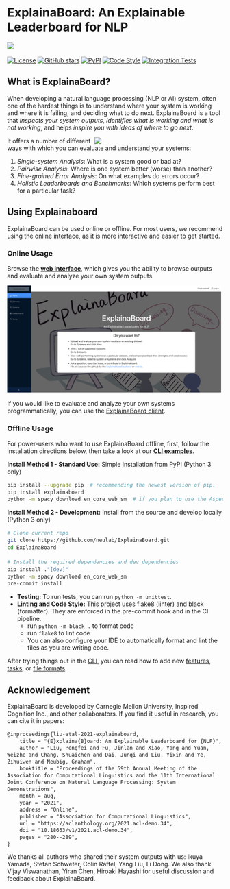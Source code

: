 # ExplainaBoard: An Explainable Leaderboard for NLP

<img src="./fig/logo-full-v2.png" width="800" class="center">

[![License](https://img.shields.io/github/license/neulab/ExplainaBoard)](https://github.com/neulab/ExplainaBoard/blob/main/LICENSE)
[![GitHub stars](https://img.shields.io/github/stars/neulab/ExplainaBoard)](https://github.com/neulab/ExplainaBoard/stargazers)
[![PyPI](https://img.shields.io/pypi/v/explainaboard)](https://pypi.org/project/explainaboard/)
[![Code Style](https://img.shields.io/badge/code%20style-black-black)](https://github.com/psf/black)
[![Integration Tests](https://github.com/neulab/ExplainaBoard/actions/workflows/ci.yml/badge.svg?event=push)](.github/workflows/ci.yml)

## What is ExplainaBoard?

When developing a natural language processing (NLP or AI) system, often one of the
hardest things is to understand where your system is working and where it is failing,
and deciding what to do next. ExplainaBoard is a tool that *inspects your system
outputs*, *identifies what is working and what is not working*, and helps *inspire you
with ideas of where to go next*.

<img src="./fig/intro.png" width="300" align="right">

It offers a number of different ways with which you can evaluate and understand your systems:

1. *Single-system Analysis*: What is a system good or bad at?
2. *Pairwise Analysis*: Where is one system better (worse) than another?
3. *Fine-grained Error Analysis*: On what examples do errors occur?
4. *Holistic Leaderboards and Benchmarks*: Which systems perform best for a particular task?

## Using Explainaboard

ExplainaBoard can be used online or offline. For most users, we recommend using the
online interface, as it is more interactive and easier to get started.

### Online Usage

Browse the [**web interface**](https://explainaboard.inspiredco.ai), which gives you the
ability to browse outputs and evaluate and analyze your own system outputs.

<a href="https://explainaboard.inspiredco.ai"><img src="./fig/demo-v2.png" width="500" class="center"></a>

If you would like to evaluate and analyze your own systems programmatically, you can
use the
<a href="https://github.com/neulab/explainaboard_client">ExplainaBoard client</a>.

### Offline Usage

For power-users who want to use ExplainaBoard offline, first, follow the installation directions
below, then take a look at our [**CLI examples**](docs/cli_interface.md).

**Install Method 1 - Standard Use:** Simple installation from PyPI (Python 3 only)

```bash
pip install --upgrade pip  # recommending the newest version of pip.
pip install explainaboard
python -m spacy download en_core_web_sm  # if you plan to use the AspectBasedSentimentClassificationProcessor
```

**Install Method 2 - Development:** Install from the source and develop locally (Python
3 only)

```bash
# Clone current repo
git clone https://github.com/neulab/ExplainaBoard.git
cd ExplainaBoard

# Install the required dependencies and dev dependencies
pip install ."[dev]"
python -m spacy download en_core_web_sm
pre-commit install
```

- **Testing:** To run tests, you can run `python -m unittest`.
- **Linting and Code Style:** This project uses flake8 (linter) and black (formatter).
  They are enforced in the pre-commit hook and in the CI pipeline.
  - run `python -m black .` to format code
  - run `flake8` to lint code
  - You can also configure your IDE to automatically format and lint the files as you
    are writing code.

After trying things out in the [CLI](docs/cli_interface.md), you can read how to add
new [features](docs/add_new_features.md), [tasks](docs/add_new_tasks.md), or
[file formats](docs/add_new_formats.md).

## Acknowledgement

ExplainaBoard is developed by Carnegie Mellon University, Inspired Cognition Inc., and
other collaborators. If you find it useful in research, you can cite it in papers:

```text
@inproceedings{liu-etal-2021-explainaboard,
    title = "{E}xplaina{B}oard: An Explainable Leaderboard for {NLP}",
    author = "Liu, Pengfei and Fu, Jinlan and Xiao, Yang and Yuan, Weizhe and Chang, Shuaichen and Dai, Junqi and Liu, Yixin and Ye, Zihuiwen and Neubig, Graham",
    booktitle = "Proceedings of the 59th Annual Meeting of the Association for Computational Linguistics and the 11th International Joint Conference on Natural Language Processing: System Demonstrations",
    month = aug,
    year = "2021",
    address = "Online",
    publisher = "Association for Computational Linguistics",
    url = "https://aclanthology.org/2021.acl-demo.34",
    doi = "10.18653/v1/2021.acl-demo.34",
    pages = "280--289",
}
```

We thanks all authors who shared their system outputs with us: Ikuya Yamada, Stefan Schweter,
Colin Raffel, Yang Liu, Li Dong. We also thank
Vijay Viswanathan, Yiran Chen, Hiroaki Hayashi for useful discussion and feedback about ExplainaBoard.
